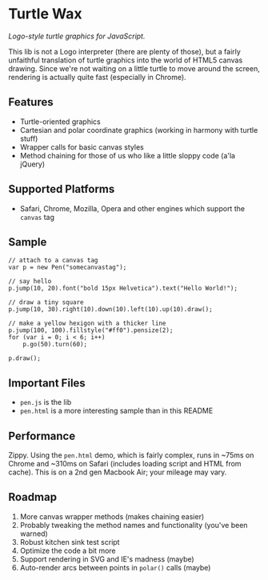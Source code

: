 Turtle Wax
==========

*Logo-style turtle graphics for JavaScript.*

This lib is not a Logo interpreter (there are plenty of those), but a fairly unfaithful translation of turtle graphics into the world of HTML5 canvas drawing. Since we're not waiting on a little turtle to move around the screen, rendering is actually quite fast (especially in Chrome).

Features
--------

- Turtle-oriented graphics
- Cartesian and polar coordinate graphics (working in harmony with turtle stuff)
- Wrapper calls for basic canvas styles
- Method chaining for those of us who like a little sloppy code (a'la jQuery)

Supported Platforms
-------------------

- Safari, Chrome, Mozilla, Opera and other engines which support the `canvas` tag

Sample
------

	// attach to a canvas tag
	var p = new Pen("somecanvastag");
	
	// say hello
	p.jump(10, 20).font("bold 15px Helvetica").text("Hello World!");
	
	// draw a tiny square
	p.jump(10, 30).right(10).down(10).left(10).up(10).draw();
		
	// make a yellow hexigon with a thicker line
	p.jump(100, 100).fillstyle("#ff0").pensize(2);
	for (var i = 0; i < 6; i++)
		p.go(50).turn(60);
		
	p.draw();

Important Files
---------------

- `pen.js` is the lib
- `pen.html` is a more interesting sample than in this README

Performance
-----------

Zippy. Using the `pen.html`	demo, which is fairly complex, runs in ~75ms on Chrome and ~310ms on Safari (includes loading script and HTML from cache). This is on a 2nd gen Macbook Air; your mileage may vary.

Roadmap
-------

1. More canvas wrapper methods (makes chaining easier)
2. Probably tweaking the method names and functionality (you've been warned)
3. Robust kitchen sink test script
4. Optimize the code a bit more
5. Support rendering in SVG and IE's madness (maybe)
6. Auto-render arcs between points in `polar()` calls (maybe)

